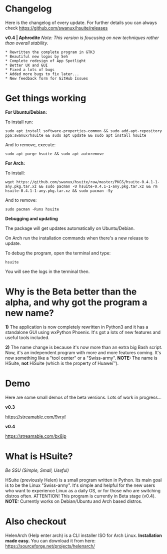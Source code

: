 # Changelog
Here is the changelog of every update. For further details you can always check https://github.com/swanux/hsuite/releases

**v0.4 | Aphrodite**
*Note: This version is foucusing on new techniques rather than overall stability.*

    * Rewritten the complete program in GTK3
    * Beautiful new logos by Seh
    * Complete redesign of App Spotlight
    * Better UX and GUI
    * Fixed a lots of bugs
    * Added more bugs to fix later...
    * New feedback form for GitHub Issues

# Get things working

**For Ubuntu/Debian:**

To install run:

    sudo apt install software-properties-common && sudo add-apt-repository ppa:swanux/hsuite && sudo apt update && sudo apt install hsuite
    
And to remove, execute:

    sudo apt purge hsuite && sudo apt autoremove
    
**For Arch:**

To install:

    wget https://github.com/swanux/hsuite/raw/master/PKGS/hsuite-0.4.1-1-any.pkg.tar.xz && sudo pacman -U hsuite-0.4.1-1-any.pkg.tar.xz && rm hsuite-0.4.1-1-any.pkg.tar.xz && sudo pacman -Sy
    
And to remove:

    sudo pacman -Runs hsuite
    
**Debugging and updating**

The package will get updates automatically on Ubuntu/Debian.

On Arch run the installation commands when there's a new release to update.

To debug the program, open the terminal and type:

    hsuite
    
You will see the logs in the terminal then.

# Why is the Beta better than the alpha, and why got the program a new name?

**1)** The application is now completely rewritten in Python3 and it has a standalone GUI using wxPython Phoenix. It's got a lots of new features and useful tools included.

**2)** The name change is because it's now more than an extra big Bash script. Now, it's an independent program with more and more features coming. It's now something like a "tool center" or a "Swiss-army". **NOTE:** The name is HSuite, **not** HiSuite (which is the property of Huawei™).

# Demo

Here are some small demos of the beta versions. Lots of work in progress...

**v0.3**

https://streamable.com/9vryf

**v0.4**

https://streamable.com/bx8jp

# What is HSuite?

*Be SSU (Simple, Small, Useful)*

HSuite (previously Helen) is a small program written in Python. Its main goal is to be the Linux "Swiss-army". It's simple and helpful for the new users who want to experience Linux as a daily OS, or for those who are switching distros often. ATTENTION! This program is currently in Beta stage (v0.4). **NOTE:** Currently works on Debian/Ubuntu and Arch based distros.

# Also checkout

HelenArch (Help enter arch) is a CLI installer ISO for Arch Linux. **Installation made easy.**
You can download it from here: https://sourceforge.net/projects/helenarch/
